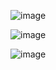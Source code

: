 ![image](https://github.com/user-attachments/assets/64ce1e91-49ed-43b1-9919-f34a8dfe7110)

![image](https://github.com/user-attachments/assets/3b1af186-822f-4ec8-a837-459d5f5254b2)

![image](https://github.com/user-attachments/assets/789ac025-236a-4085-bdb5-5bcc72f2ac02)
